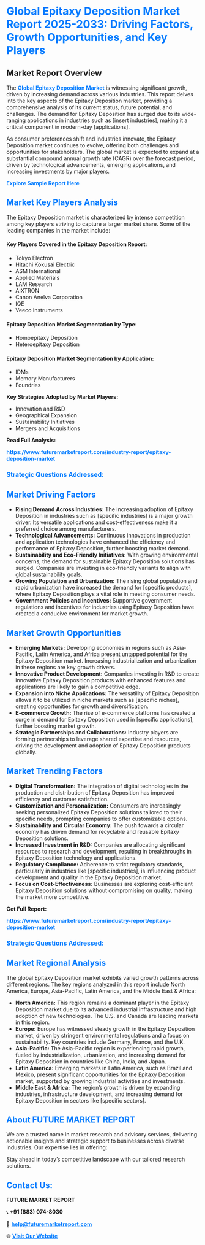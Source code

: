 <h1 style="color: #007BFF;">Global Epitaxy Deposition Market Report 2025-2033: Driving Factors, Growth Opportunities, and Key Players</h1>

<section id="overview">
<h2>Market Report Overview</h2>
<p>The <a href="https://www.futuremarketreport.com/industry-report/epitaxy-deposition-market" style="color: #007BFF; text-decoration: none;"><strong>Global Epitaxy Deposition Market</strong></a> is witnessing significant growth, driven by increasing demand across various industries. This report delves into the key aspects of the Epitaxy Deposition market, providing a comprehensive analysis of its current status, future potential, and challenges. The demand for Epitaxy Deposition has surged due to its wide-ranging applications in industries such as [insert industries], making it a critical component in modern-day [applications].</p>
<p>As consumer preferences shift and industries innovate, the Epitaxy Deposition market continues to evolve, offering both challenges and opportunities for stakeholders. The global market is expected to expand at a substantial compound annual growth rate (CAGR) over the forecast period, driven by technological advancements, emerging applications, and increasing investments by major players.</p>
</section>

<section id="overview">
<p><a href="https://www.futuremarketreport.com/request-sample/reportId=51311" style="color: #007BFF; text-decoration: none;"><strong>Explore Sample Report Here</strong></a></p>
</section>

<section id="key-players">
<h2 style="color: #007BFF;">Market Key Players Analysis</h2>
<p>The Epitaxy Deposition market is characterized by intense competition among key players striving to capture a larger market share. Some of the leading companies in the market include:</p>
<h4>Key Players Covered in the Epitaxy Deposition Report:</h4>
<ul><li>Tokyo Electron</li><li>Hitachi Kokusai Electric</li><li>ASM International</li><li>Applied Materials</li><li>LAM Research</li><li>AIXTRON</li><li>Canon Anelva Corporation</li><li>IQE</li><li>Veeco Instruments</li></ul>
<h4>Epitaxy Deposition Market Segmentation by Type:</h4>
<ul><li>Homoepitaxy Deposition</li><li>Heteroepitaxy Deposition</li></ul>

<h4>Epitaxy Deposition Market Segmentation by Application:</h4>
<ul><li>IDMs</li><li>Memory Manufacturers</li><li>Foundries</li></ul>
<p><strong>Key Strategies Adopted by Market Players:</strong></p>
<ul>
<li>Innovation and R&D</li>
<li>Geographical Expansion</li>
<li>Sustainability Initiatives</li>
<li>Mergers and Acquisitions</li>
</ul>
</section>

<section>
<p><strong>Read Full Analysis: </strong></p><a href="https://www.futuremarketreport.com/industry-report/epitaxy-deposition-market" style="color: #007BFF; text-decoration: none;"><strong>https://www.futuremarketreport.com/industry-report/epitaxy-deposition-market</strong></a>
<h3 style="color: #007BFF;">Strategic Questions Addressed:</h3>
</section>

<section id="driving-factors">
<h2 style="color: #007BFF;">Market Driving Factors</h2>
<ul>
<li><strong>Rising Demand Across Industries:</strong> The increasing adoption of Epitaxy Deposition in industries such as [specific industries] is a major growth driver. Its versatile applications and cost-effectiveness make it a preferred choice among manufacturers.</li>
<li><strong>Technological Advancements:</strong> Continuous innovations in production and application technologies have enhanced the efficiency and performance of Epitaxy Deposition, further boosting market demand.</li>
<li><strong>Sustainability and Eco-Friendly Initiatives:</strong> With growing environmental concerns, the demand for sustainable Epitaxy Deposition solutions has surged. Companies are investing in eco-friendly variants to align with global sustainability goals.</li>
<li><strong>Growing Population and Urbanization:</strong> The rising global population and rapid urbanization have increased the demand for [specific products], where Epitaxy Deposition plays a vital role in meeting consumer needs.</li>
<li><strong>Government Policies and Incentives:</strong> Supportive government regulations and incentives for industries using Epitaxy Deposition have created a conducive environment for market growth.</li>
</ul>
</section>

<section id="growth-opportunities">
<h2 style="color: #007BFF;">Market Growth Opportunities</h2>
<ul>
<li><strong>Emerging Markets:</strong> Developing economies in regions such as Asia-Pacific, Latin America, and Africa present untapped potential for the Epitaxy Deposition market. Increasing industrialization and urbanization in these regions are key growth drivers.</li>
<li><strong>Innovative Product Development:</strong> Companies investing in R&D to create innovative Epitaxy Deposition products with enhanced features and applications are likely to gain a competitive edge.</li>
<li><strong>Expansion into Niche Applications:</strong> The versatility of Epitaxy Deposition allows it to be utilized in niche markets such as [specific niches], creating opportunities for growth and diversification.</li>
<li><strong>E-commerce Growth:</strong> The rise of e-commerce platforms has created a surge in demand for Epitaxy Deposition used in [specific applications], further boosting market growth.</li>
<li><strong>Strategic Partnerships and Collaborations:</strong> Industry players are forming partnerships to leverage shared expertise and resources, driving the development and adoption of Epitaxy Deposition products globally.</li>
</ul>
</section>

<section id="trending-factors">
<h2 style="color: #007BFF;">Market Trending Factors</h2>
<ul>
<li><strong>Digital Transformation:</strong> The integration of digital technologies in the production and distribution of Epitaxy Deposition has improved efficiency and customer satisfaction.</li>
<li><strong>Customization and Personalization:</strong> Consumers are increasingly seeking personalized Epitaxy Deposition solutions tailored to their specific needs, prompting companies to offer customizable options.</li>
<li><strong>Sustainability and Circular Economy:</strong> The push towards a circular economy has driven demand for recyclable and reusable Epitaxy Deposition solutions.</li>
<li><strong>Increased Investment in R&D:</strong> Companies are allocating significant resources to research and development, resulting in breakthroughs in Epitaxy Deposition technology and applications.</li>
<li><strong>Regulatory Compliance:</strong> Adherence to strict regulatory standards, particularly in industries like [specific industries], is influencing product development and quality in the Epitaxy Deposition market.</li>
<li><strong>Focus on Cost-Effectiveness:</strong> Businesses are exploring cost-efficient Epitaxy Deposition solutions without compromising on quality, making the market more competitive.</li>
</ul>
</section>

<section>
<p><strong>Get Full Report: </strong></p><a href="https://www.futuremarketreport.com/industry-report/epitaxy-deposition-market" style="color: #007BFF; text-decoration: none;"><strong>https://www.futuremarketreport.com/industry-report/epitaxy-deposition-market</strong></a>
<h3 style="color: #007BFF;">Strategic Questions Addressed:</h3>
</section>


<section id="regional-analysis">
<h2 style="color: #007BFF;">Market Regional Analysis</h2>
<p>The global Epitaxy Deposition market exhibits varied growth patterns across different regions. The key regions analyzed in this report include North America, Europe, Asia-Pacific, Latin America, and the Middle East & Africa:</p>
<ul>
<li><strong>North America:</strong> This region remains a dominant player in the Epitaxy Deposition market due to its advanced industrial infrastructure and high adoption of new technologies. The U.S. and Canada are leading markets in this region.</li>
<li><strong>Europe:</strong> Europe has witnessed steady growth in the Epitaxy Deposition market, driven by stringent environmental regulations and a focus on sustainability. Key countries include Germany, France, and the U.K.</li>
<li><strong>Asia-Pacific:</strong> The Asia-Pacific region is experiencing rapid growth, fueled by industrialization, urbanization, and increasing demand for Epitaxy Deposition in countries like China, India, and Japan.</li>
<li><strong>Latin America:</strong> Emerging markets in Latin America, such as Brazil and Mexico, present significant opportunities for the Epitaxy Deposition market, supported by growing industrial activities and investments.</li>
<li><strong>Middle East & Africa:</strong> The region’s growth is driven by expanding industries, infrastructure development, and increasing demand for Epitaxy Deposition in sectors like [specific sectors].</li>
</ul>
</section>

<footer>
<h2 style="color: #007BFF;">About FUTURE MARKET REPORT</h2>
<p>We are a trusted name in market research and advisory services, delivering actionable insights and strategic support to businesses across diverse industries. Our expertise lies in offering:</p>

<p>Stay ahead in today’s competitive landscape with our tailored research solutions.</p>

<h2 style="color: #007BFF;">Contact Us:</h2>
<p><strong>FUTURE MARKET REPORT</strong></p>
<p>📞 <strong>+91 (883) 074-8030</strong></p>
<p>📧 <strong><a href="mailto:help@futuremarketreport.com" style="color: #007BFF;">help@futuremarketreport.com</a></strong></p>
<p>🌐 <strong><a href="https://www.futuremarketreport.com/" style="color: #007BFF;">Visit Our Website</a></strong></p>
</footer>